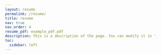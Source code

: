 ```yaml
---
layout: resume
permalink: /resume/
title: resume
nav: true
nav_order: 4
resume_pdf: example_pdf.pdf
description: This is a description of the page. You can modify it in '_pages/cv.md'. You can also change or remove the top pdf download button.
toc:
  sidebar: left
---
```

